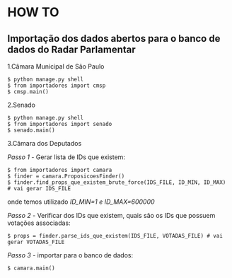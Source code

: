 HOW TO
===========

Importação dos dados abertos para o banco de dados do Radar Parlamentar
-------------------------------------------------------------------------

1.Câmara Municipal de São Paulo

    $ python manage.py shell
    $ from importadores import cmsp
    $ cmsp.main()

2.Senado

    $ python manage.py shell
    $ from importadores import senado
    $ senado.main()

3.Câmara dos Deputados

*Passo 1* - Gerar lista de IDs que existem:

    $ from importadores import camara
    $ finder = camara.ProposicoesFinder()
    $ finder.find_props_que_existem_brute_force(IDS_FILE, ID_MIN, ID_MAX) # vai gerar IDS_FILE

onde temos utilizado *ID_MIN=1 e ID_MAX=600000*

*Passo 2* - Verificar dos IDs que existem, quais são os IDs que possuem votações associadas:

    $ props = finder.parse_ids_que_existem(IDS_FILE, VOTADAS_FILE) # vai gerar VOTADAS_FILE

*Passo 3* - importar para o banco de dados:

    $ camara.main()


